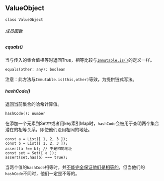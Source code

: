 ## ValueObject

```
class ValueObject
```

###### 成员函数

##### equals\(\)

当与传入的集合值相等时返回True，相等比较与[`Immutable.is()`](/is.md)的定义一样。

```
equals(other: any): boolean
```

注意：此方法与`Immutable.is(this,other)`等效，为提供链式写法。

##### hashCode\(\)

返回当前集合的哈希计算值。

```
hashCode(): number
```

在添加一个元素到Set中或者用key索引Map时，`hashCode`会被用于查明两个集合潜在的相等关系，即使他们没用相同的地址。

```
const a = List([ 1, 2, 3 ]);
const b = List([ 1, 2, 3 ]);
assert(a !== b); // 不是相同地址
const set = Set([ a ]);
assert(set.has(b) === true);
```

当两个值的`hashCode`相等时，并[不能完全保证他们是相等的](https://zh.wikipedia.org/wiki/碰撞_%28计算机科学%29)，但当他们的`hashCode`不同时，他们一定是不等的。

